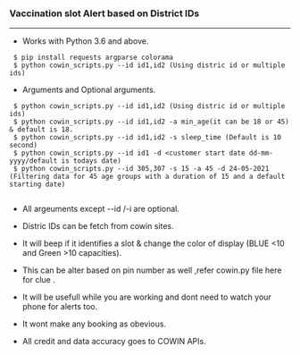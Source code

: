 ### Vaccination slot Alert based on District IDs
-------------------------------------------------------------------------------------


- Works with Python 3.6 and above.

```
 $ pip install requests argparse colorama
 $ python cowin_scripts.py --id id1,id2 (Using distric id or multiple ids)
```
- Arguments and Optional arguments.
```
 $ python cowin_scripts.py --id id1,id2 (Using distric id or multiple ids)
 $ python cowin_scripts.py --id id1,id2 -a min_age(it can be 18 or 45) & default is 18.
 $ python cowin_scripts.py --id id1,id2 -s sleep_time (Default is 10 second)
 $ python cowin_scripts.py --id id1 -d <customer start date dd-mm-yyyy/default is todays date) 
 $ python cowin_scripts.py --id 305,307 -s 15 -a 45 -d 24-05-2021 (Filtering data for 45 age groups with a duration of 15 and a default starting date)
 
```
- All argeuments except --id /-i are optional.
- Distric IDs can be fetch from cowin sites.
- It will beep if it identifies a slot & change the color of display (BLUE <10 and Green >10 capacities).
- This can be alter based on pin number as well ,refer cowin.py file here for clue .
- It will be usefull while you are working and dont need to watch your phone for alerts too.
  
 - It wont make any booking as obevious.
 - All credit and data accuracy goes to COWIN APIs.
